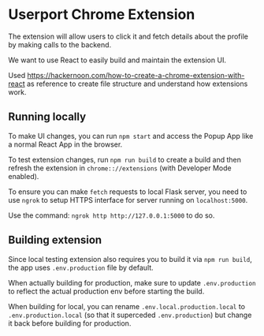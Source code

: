 # Userport Chrome Extension

The extension will allow users to click it and fetch details about the profile by making calls to the backend.

We want to use React to easily build and maintain the extension UI.

Used https://hackernoon.com/how-to-create-a-chrome-extension-with-react as reference to create file structure and understand how extensions work.


## Running locally

To make UI changes, you can run `npm start` and access the Popup App like a normal React App in the browser.

To test extension changes, run `npm run build` to create a build and then refresh the extension in `chrome:://extensions` (with Developer Mode enabled).

To ensure you can make `fetch` requests to local Flask server, you need to use `ngrok` to setup HTTPS interface for server running on `localhost:5000`.

Use the command: `ngrok http http://127.0.0.1:5000` to do so.

## Building extension

Since local testing extension also requires you to build it via `npm run build`, the app uses `.env.production` file by default.

When actually building for production, make sure to update `.env.production` to reflect the actual production env before starting the build.

When building for local, you can rename `.env.local.production.local` to `.env.production.local` (so that it superceded `.env.production`) but change it back before building for production.